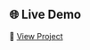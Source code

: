 ## 🌐 Live Demo

🔗 [View Project](https://tejaschorge.github.io/Html-css-ui-library/Rotating-Plates/)


